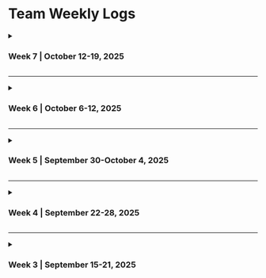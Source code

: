 # Team Weekly Logs

<details>
  <summary><h3>Week 7 | October 12-19, 2025</h3></summary>

### Burnup Chart
<img width="1076" height="593" alt="image" src="https://github.com/user-attachments/assets/8116fc9f-3cda-42b6-900d-00e04582e7d0" />


### Past Work
- Initial Python tooling setup with `uv`, `ruff`, `pytest`
- CI/CD implementation
- Framework/language detection implementation and improvements
- Database Schema Created
- User configuration and consent input features further modified
- Code contributions and PR reviews going as per requirements

### Updates on Previous To-Dos
| Task | Status | Notes |
| --- | --- | --- |
| Output key project information (R13) | ✅ Done | Logic Staged and to be merged post suggestion changes |
| Framework/language detection | ✅ Done | Initial version merged |
| Database schema | in progress | Initial schema created and updated , still requires further clarity and discussion |
| User configuration | In Progress | More contributions made pending discussion over DB |

### Upcoming Work
- Connecting further modules of our project to test functionality
- Database expansion/ Discussion
- PR reviews and continued code contributions

</details>

---

<details>
  <summary><h3>Week 6 | October 6-12, 2025</h3></summary>

### Burnup Chart
<img width="1200" height="864" alt="chart" src="https://github.com/user-attachments/assets/5b943c91-ef41-4047-993a-2a0de65e341f" />

### Past Work
- Revised WBS and finalized task distribution; populated Kanban board
- Initial Python tooling setup with `uv`, `ruff`, `pytest`
- Framework/language detection implementation
- Database schema creation
- User configuration and consent input features started
- Code contributions and PR reviews initiated

### Updates on Previous To-Dos
| Task | Status | Notes |
| --- | --- | --- |
| Populate Kanban/task board based on Milestone 1 requirements | ✅ Done | Initial tasks created and distributed |
| Research Python integration with Tauri | ❌ Not Started | Deferred to later in Milestone 1 |
| Framework/language detection | ✅ Done | Initial version merged |
| Database schema | In Progress | Initial schema created |
| User configuration | In Progress | Early contributions made |

### Upcoming Work
- Upload parsing specification and validation
- Artifact extraction research
- Database expansion
- Output key project information (R13)
- PR reviews and continued code contributions

</details>

---

<details>
  <summary><h3>Week 5 | September 30-October 4, 2025</h3></summary>

## Milestones
* Completed DFD design and iterated based on internal, external and professor feedback

## What Went Well
* Significantly better communication than last week
* Increased team synergy - members are comfortable sharing opinions 

## What Didn't Go Well
* Ambiguity regarding the level of detail needed in DFD

## Reflection Points
* **Strengths**: Smooth and effective completion of required tasks
* **Areas for Improvement**: Better workload distribution for weekly tasks

## Plan for Next Cycle (Week 6)
* Reviewing finalized set of requirements
* Dividing tasks and responsibilities
* Populating Kanban board
* Researching deeper into finalized tech stack


</details>

---

<details>
  <summary><h3>Week 4 | September 22-28, 2025</h3></summary>

## Milestones
* Completed system architecture design and iteration based on class feedback
* Finalized tech stack decisions including Tauri + Python plugin
* Developed project proposal with workload distribution
* Simplified architecture to focus on local implementation

## What Went Well
* Strong collaborative approach to architecture design and tech stack research
* Effective real-time collaboration during project proposal development
* Successful integration of external feedback from class discussions
* Comprehensive research leading to informed technology decisions

## What Didn't Go Well
* Difficulty reaching consensus on cloud vs. local architecture approach
* Poor time management resulting in last-minute preparation before class
* Challenges coordinating meeting times that worked for all members
* Hesitation around major architecture modifications

## Reflection Points
* **Strengths**: Collaborative problem-solving and effective feedback integration
* **Areas for Improvement**: Time management and structured decision-making processes

## Plan for Next Cycle (Week 5)
* Complete Data Flow Diagram early in the week
* Validate Tauri + Python plugin compatibility
* Establish consistent meeting schedule
* Research data mining techniques and Python libraries
* Implement better team coordination for submissions


</details>

---

<details>
  <summary><h3>Week 3 | September 15-21, 2025</h3></summary>

## Milestones
* For this milestone, the team met and began discussing, brainstorming, and formulating the Project Requirements.
* Project requirements were re-evaluated after discussions in the classroom with other teams
* Set up the repo structure 

## Team Members:
* Chris Hill - chrishill93
* Ethan Methorst - xvardenx
* Ojus Sharma - ojusharma
* Sparsh Khanna - Sparshkhannaa
* Ribhav Sharma - ribhavsharma
* Ronit Buti - Ron-it

</details>

